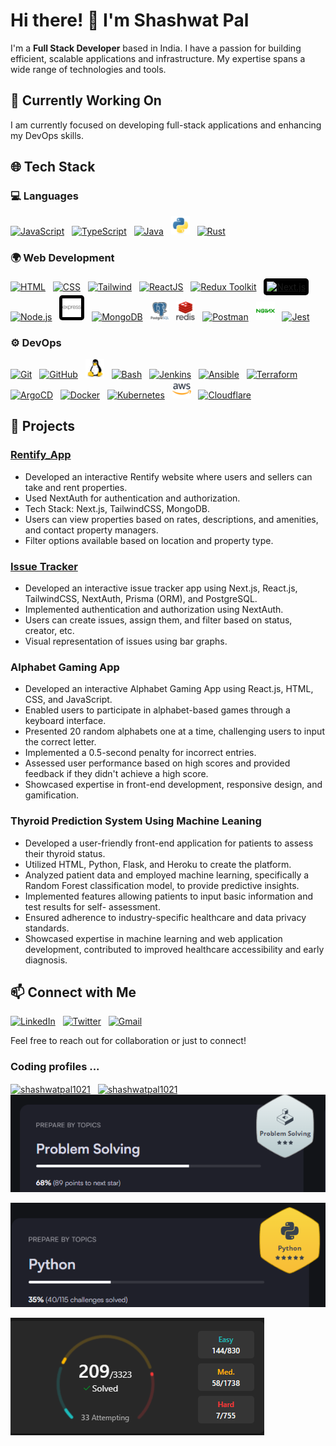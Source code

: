 # Hi there! 👋 I'm Shashwat Pal

I'm a **Full Stack Developer** based in India. I have a passion for building efficient, scalable applications and infrastructure. My expertise spans a wide range of technologies and tools.

## 🔭 Currently Working On

I am currently focused on developing full-stack applications and enhancing my DevOps skills. 

## 🌐 Tech Stack

### 💻 Languages
<a href="#" target="_blank" title="JavaScript" rel="noreferrer"><img src="https://www.freepnglogos.com/uploads/javascript-png/javascript-vector-logo-yellow-png-transparent-javascript-vector-12.png" alt="JavaScript" width="30" height="30"/></a>&nbsp;&nbsp;
<a href="#" target="_blank" title="TypeScript" rel="noreferrer"><img src="https://www.vectorlogo.zone/logos/typescriptlang/typescriptlang-icon.svg" alt="TypeScript" width="30" height="30"/></a>&nbsp;&nbsp;
<a href="#" title="Java" target="_blank" rel="noreferrer"><img src="https://www.vectorlogo.zone/logos/java/java-icon.svg" alt="Java" width="30" height="30"/></a>&nbsp;&nbsp;
<a href="#" title="Python" target="_blank" rel="noreferrer"><img src="https://raw.githubusercontent.com/devicons/devicon/master/icons/python/python-original.svg" alt="Python" width="30" height="30"/></a>&nbsp;&nbsp;
<a href="#" title="Rust" target="_blank" rel="noreferrer"><img src="https://www.vectorlogo.zone/logos/rust-lang/rust-lang-icon.svg" alt="Rust" width="30" height="30"/></a>
### 🌍 Web Development
<a href="#" target="_blank" title="HTML" rel="noreferrer"><img src="https://www.vectorlogo.zone/logos/w3_html5/w3_html5-icon.svg" alt="HTML" width="30" height="30"/></a>&nbsp;&nbsp;
<a href="#" target="_blank" title="CSS" rel="noreferrer"><img src="https://www.vectorlogo.zone/logos/w3_css/w3_css-icon.svg" alt="CSS" width="30" height="30"/></a>&nbsp;&nbsp;
<a href="#" target="_blank" title="Tailwind" rel="noreferrer"><img src="https://www.vectorlogo.zone/logos/tailwindcss/tailwindcss-icon.svg" alt="Tailwind" width="30" height="30"/></a>&nbsp;&nbsp;
<a href="#" target="_blank" title="ReactJS" rel="noreferrer"><img src="https://www.vectorlogo.zone/logos/reactjs/reactjs-icon.svg" alt="ReactJS" width="30" height="30"/></a>&nbsp;&nbsp;
<a href="#" target="_blank" title="Redux Toolkit" rel="noreferrer"><img src="https://www.vectorlogo.zone/logos/js_redux/js_redux-icon.svg" alt="Redux Toolkit" width="30" height="30"/></a>&nbsp;&nbsp;
<a href="#" target="_blank" title="Next.js" rel="noreferrer"><img src="https://cdn.worldvectorlogo.com/logos/nextjs-2.svg" alt="Next.js" width="30" height="30" style="background-color: black; border-radius: 5px; padding: 5px;"/></a>&nbsp;&nbsp;
<a href="#" target="_blank" title="Node.js" rel="noreferrer"><img src="https://www.vectorlogo.zone/logos/nodejs/nodejs-icon.svg" alt="Node.js" width="30" height="30"/></a>&nbsp;&nbsp;
<a href="#" target="_blank" title="Express.js" rel="noreferrer"><img src="https://raw.githubusercontent.com/devicons/devicon/master/icons/express/express-original-wordmark.svg" alt="Express.js" width="30" height="30" style="background-color: black; border-radius: 5px; padding: 5px;"/></a>&nbsp;&nbsp;
<a href="#" target="_blank" title="MongoDB" rel="noreferrer"><img src="https://www.vectorlogo.zone/logos/mongodb/mongodb-icon.svg" alt="MongoDB" width="30" height="30"/></a>&nbsp;&nbsp;
<a href="#" target="_blank" title="PostgreSQL" rel="noreferrer"><img src="https://raw.githubusercontent.com/devicons/devicon/master/icons/postgresql/postgresql-original-wordmark.svg" alt="PostgreSQL" width="30" height="30"/></a>&nbsp;&nbsp;
<a href="#" target="_blank" title="Redis" rel="noreferrer"><img src="https://raw.githubusercontent.com/devicons/devicon/master/icons/redis/redis-original-wordmark.svg" alt="Redis" width="30" height="30"/></a>&nbsp;&nbsp;
<a href="#" target="_blank" title="Postman" rel="noreferrer"><img src="https://www.vectorlogo.zone/logos/getpostman/getpostman-icon.svg" alt="Postman" width="30" height="30"/></a>&nbsp;&nbsp;
<a href="#" target="_blank" title="Nginx" rel="noreferrer"><img src="https://raw.githubusercontent.com/devicons/devicon/master/icons/nginx/nginx-original.svg" alt="Nginx" width="30" height="30"/></a>&nbsp;&nbsp;
<a href="#" target="_blank" title="Jest" rel="noreferrer"><img src="https://www.vectorlogo.zone/logos/jestjsio/jestjsio-icon.svg" alt="Jest" width="30" height="30"/></a>&nbsp;&nbsp;

### ⚙️ DevOps
<a href="#" target="_blank" title="Git" rel="noreferrer"><img src="https://www.vectorlogo.zone/logos/git-scm/git-scm-icon.svg" alt="Git" width="30" height="30"/></a>&nbsp;&nbsp;
<a href="#" target="_blank" title="GitHub" rel="noreferrer"><img src="https://www.vectorlogo.zone/logos/github/github-tile.svg" alt="GitHub" width="30" height="30"/></a>&nbsp;&nbsp;
<a href="#" target="_blank" title="Linux" rel="noreferrer"><img src="https://raw.githubusercontent.com/devicons/devicon/master/icons/linux/linux-original.svg" alt="Linux" width="30" height="30"/></a>&nbsp;&nbsp;
<a href="#" target="_blank" title="Bash" rel="noreferrer"><img src="https://www.vectorlogo.zone/logos/gnu_bash/gnu_bash-icon.svg" alt="Bash" width="30" height="30"/></a>&nbsp;&nbsp;
<a href="#" target="_blank" title="Jenkins" rel="noreferrer"><img src="https://www.vectorlogo.zone/logos/jenkins/jenkins-icon.svg" alt="Jenkins" width="30" height="30"/></a>&nbsp;&nbsp;
<a href="#" target="_blank" title="Ansible" rel="noreferrer"><img src="https://www.vectorlogo.zone/logos/ansible/ansible-icon.svg" alt="Ansible" width="30" height="30"/></a>&nbsp;&nbsp;
<a href="#" target="_blank" title="Terraform" rel="noreferrer"><img src="https://www.vectorlogo.zone/logos/terraformio/terraformio-icon.svg" alt="Terraform" width="30" height="30"/></a>&nbsp;&nbsp;
<a href="#" target="_blank" title="ArgoCD" rel="noreferrer"><img src="https://www.vectorlogo.zone/logos/argoprojio/argoprojio-icon.svg" alt="ArgoCD" width="30" height="30"/></a>&nbsp;&nbsp;
<a href="#" target="_blank" title="Docker" rel="noreferrer"><img src="https://www.vectorlogo.zone/logos/docker/docker-icon.svg" alt="Docker" width="30" height="30"/></a>&nbsp;&nbsp;
<a href="#" target="_blank" title="Kubernetes" rel="noreferrer"><img src="https://www.vectorlogo.zone/logos/kubernetes/kubernetes-icon.svg" alt="Kubernetes" width="30" height="30"/></a>&nbsp;&nbsp;
<a href="#" target="_blank" title="Amazon Web Services" rel="noreferrer"><img src="https://raw.githubusercontent.com/devicons/devicon/master/icons/amazonwebservices/amazonwebservices-original-wordmark.svg" alt="AWS" width="30" height="30"/></a>&nbsp;&nbsp;
<a href="#" target="_blank" title="Cloudflare" rel="noreferrer"><img src="https://www.vectorlogo.zone/logos/cloudflare/cloudflare-ar21.svg" alt="Cloudflare" width="30" height="30"/></a>&nbsp;&nbsp;

## 🚀 Projects

### [Rentify_App](https://rentify-app-ten.vercel.app/)
- Developed an interactive Rentify website where users and sellers can take and rent properties.
- Used NextAuth for authentication and authorization.
- Tech Stack: Next.js, TailwindCSS, MongoDB.
- Users can view properties based on rates, descriptions, and amenities, and contact property managers.
- Filter options available based on location and property type.

### [Issue Tracker](https://issue-tracker-umber-delta.vercel.app/)
- Developed an interactive issue tracker app using Next.js, React.js, TailwindCSS, NextAuth, Prisma (ORM), and PostgreSQL.
- Implemented authentication and authorization using NextAuth.
- Users can create issues, assign them, and filter based on status, creator, etc.
- Visual representation of issues using bar graphs.

### Alphabet Gaming App 
- Developed an interactive Alphabet Gaming App using React.js, HTML, CSS, and JavaScript.
- Enabled users to participate in alphabet-based games through a keyboard interface.
- Presented 20 random alphabets one at a time, challenging users to input the correct letter.
- Implemented a 0.5-second penalty for incorrect entries.
- Assessed user performance based on high scores and provided feedback if they didn't achieve a high score.
- Showcased expertise in front-end development, responsive design, and gamification.

### Thyroid Prediction System Using Machine Leaning
- Developed a user-friendly front-end application for patients to assess their thyroid status.
- Utilized HTML, Python, Flask, and Heroku to create the platform.
- Analyzed patient data and employed machine learning, specifically a Random Forest classification model, to provide
predictive insights.
- Implemented features allowing patients to input basic information and test results for self- assessment.
- Ensured adherence to industry-specific healthcare and data privacy standards.
- Showcased expertise in machine learning and web application development, contributed to improved healthcare accessibility and
early diagnosis.

## 📫 Connect with Me


<a href="https://www.linkedin.com/in/shashwatpal1021/" title="Shashwat" target="_blank" rel="noreferrer"><img src="https://www.vectorlogo.zone/logos/linkedin/linkedin-tile.svg" alt="LinkedIn" width="30" height="30"/></a>&nbsp;&nbsp;
<a href="https://x.com/shashwatpal7" target="_blank" title="Shashwat" rel="noreferrer"><img src="https://www.vectorlogo.zone/logos/twitter/twitter-tile.svg" alt="Twitter" width="30" height="30"/></a>&nbsp;&nbsp;
<a href="mailto:i.shashwatpal@gmail.com" target="_blank" title="i.shashwatpal@gmail.com" rel="noreferrer"><img src="https://www.vectorlogo.zone/logos/gmail/gmail-tile.svg" alt="Gmail" width="30" height="30"/></a>&nbsp;&nbsp;


Feel free to reach out for collaboration or just to connect!



### Coding profiles ...
<a href="https://leetcode.com/u/shashwatpal1021/" target="blank" ><img align="center" src="https://raw.githubusercontent.com/rahuldkjain/github-profile-readme-generator/master/src/images/icons/Social/leet-code.svg" alt="shashwatpal1021" height="30" width="30" /></a>&nbsp;&nbsp;
<a href="https://www.hackerrank.com/profile/shashwatpal1021" target="blank"><img align="center" src="https://upload.wikimedia.org/wikipedia/commons/thumb/4/40/HackerRank_Icon-1000px.png/600px-HackerRank_Icon-1000px.png" alt="shashwatpal1021" height="40" width="40" /></a>&nbsp;&nbsp;
![alt text](image-1.png)

![alt text](image-2.png)

![alt text](image-3.png)
##


